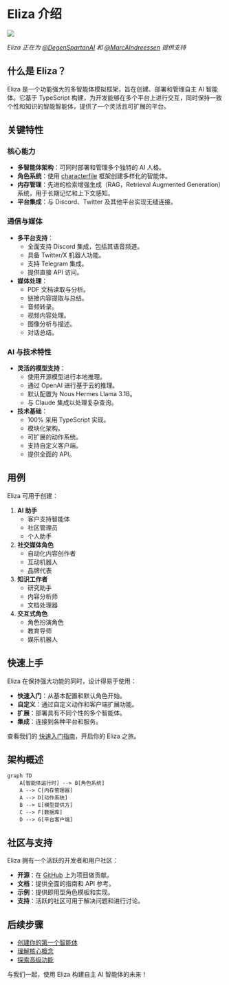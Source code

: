 # Eliza 介绍

![](/img/eliza_banner.jpg)

_Eliza 正在为 [@DegenSpartanAI](https://x.com/degenspartanai) 和 [@MarcAIndreessen](https://x.com/pmairca) 提供支持_

## 什么是 Eliza？

Eliza 是一个功能强大的多智能体模拟框架，旨在创建、部署和管理自主 AI 智能体。它基于 TypeScript
构建，为开发能够在多个平台上进行交互，同时保持一致个性和知识的智能智能体，提供了一个灵活且可扩展的平台。

## 关键特性

### 核心能力

- **多智能体架构**：可同时部署和管理多个独特的 AI 人格。
- **角色系统**：使用 [characterfile](https://github.com/elizaOS/characterfile) 框架创建多样化的智能体。
- **内存管理**：先进的检索增强生成（RAG，Retrieval Augmented Generation）系统，用于长期记忆和上下文感知。
- **平台集成**：与 Discord、Twitter 及其他平台实现无缝连接。

### 通信与媒体

- **多平台支持**：
  - 全面支持 Discord 集成，包括其语音频道。
  - 具备 Twitter/X 机器人功能。
  - 支持 Telegram 集成。
  - 提供直接 API 访问。
- **媒体处理**：
  - PDF 文档读取与分析。
  - 链接内容提取与总结。
  - 音频转录。
  - 视频内容处理。
  - 图像分析与描述。
  - 对话总结。

### AI 与技术特性

- **灵活的模型支持**：
  - 使用开源模型进行本地推理。
  - 通过 OpenAI 进行基于云的推理。
  - 默认配置为 Nous Hermes Llama 3.1B。
  - 与 Claude 集成以处理复杂查询。
- **技术基础**：
  - 100% 采用 TypeScript 实现。
  - 模块化架构。
  - 可扩展的动作系统。
  - 支持自定义客户端。
  - 提供全面的 API。

## 用例

Eliza 可用于创建：

1. **AI 助手**
   - 客户支持智能体
   - 社区管理员
   - 个人助手
2. **社交媒体角色**
   - 自动化内容创作者
   - 互动机器人
   - 品牌代表
3. **知识工作者**
   - 研究助手
   - 内容分析师
   - 文档处理器
4. **交互式角色**
   - 角色扮演角色
   - 教育导师
   - 娱乐机器人

## 快速上手

Eliza 在保持强大功能的同时，设计得易于使用：

- **快速入门**：从基本配置和默认角色开始。
- **自定义**：通过自定义动作和客户端扩展功能。
- **扩展**：部署具有不同个性的多个智能体。
- **集成**：连接到各种平台和服务。

查看我们的 [快速入门指南](./getting-started/quickstart.md)，开启你的 Eliza 之旅。

## 架构概述

```mermaid
graph TD
    A[智能体运行时] --> B[角色系统]
    A --> C[内存管理器]
    A --> D[动作系统]
    B --> E[模型提供方]
    C --> F[数据库]
    D --> G[平台客户端]
```

## 社区与支持

Eliza 拥有一个活跃的开发者和用户社区：

- **开源**：在 [GitHub](https://github.com/ai16z/eliza) 上为项目做贡献。
- **文档**：提供全面的指南和 API 参考。
- **示例**：提供即用型角色模板和实现。
- **支持**：活跃的社区可用于解决问题和进行讨论。

## 后续步骤

- [创建你的第一个智能体](./getting-started/quickstart)
- [理解核心概念](./core/agents)
- [探索高级功能](./guides/advanced.md)

与我们一起，使用 Eliza 构建自主 AI 智能体的未来！
